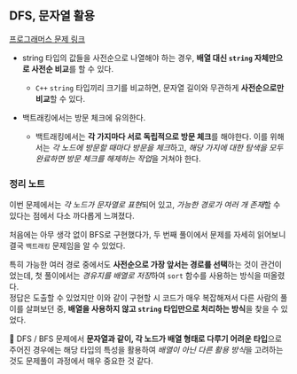## DFS, 문자열 활용

[프로그래머스 문제 링크](https://school.programmers.co.kr/learn/courses/30/lessons/43164)

- string 타입의 값들을 사전순으로 나열해야 하는 경우, **배열 대신 `string` 자체만으로 사전순 비교**를 할 수 있다.

  - `C++` `string` 타입끼리 크기를 비교하면, 문자열 길이와 무관하게 **사전순으로만 비교**할 수 있다.

- 백트래킹에서는 방문 체크에 유의한다.

  - 백트래킹에서는 **각 가지마다 서로 독립적으로 방문 체크**를 해야한다. 이를 위해서는 *각 노드에 방문할 때마다 방문을 체크*하고, *해당 가지에 대한 탐색을 모두 완료하면 방문 체크를 해제하는 작업*을 거쳐야 한다.

### 정리 노트

이번 문제에서는 *각 노드가 문자열로 표현*되어 있고, *가능한 경로가 여러 개 존재*할 수 있다는 점에서 다소 까다롭게 느껴졌다.

처음에는 아무 생각 없이 BFS로 구현했다가, 두 번째 풀이에서 문제를 자세히 읽어보니 결국 `백트래킹` 문제임을 알 수 있었다.

특히 가능한 여러 경로 중에서도 **사전순으로 가장 앞서는 경로를 선택**하는 것이 관건이었는데, 첫 풀이에서는 *경유지를 배열로 저장*하여 `sort` 함수를 사용하는 방식을 떠올렸다.  
정답은 도출할 수 있었지만 이와 같이 구현할 시 코드가 매우 복잡해져서 다른 사람의 풀이를 살펴보던 중, **배열을 사용하지 않고 `string` 타입만으로 처리하는 방식**을 찾을 수 있었다.

🌟 DFS / BFS 문제에서 **문자열과 같이, 각 노드가 배열 형태로 다루기 어려운 타입**으로 주어진 경우에는 해당 타입의 특성을 활용하여 *배열이 아닌 다른 활용 방식*을 고려하는 것도 문제풀이 과정에서 매우 중요한 것 같다.
